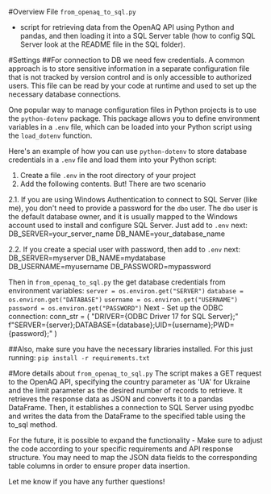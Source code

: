 #Overview
File `from_openaq_to_sql.py`
- script for retrieving data from the OpenAQ API using Python and pandas, and then loading it into a SQL Server table (how to config SQL Server look at the README file in the SQL folder).

#Settings
##For connection to DB we need few credentials.
A common approach is to store sensitive information in a separate configuration file that is not tracked by version control and is only accessible to authorized users. This file can be read by your code at runtime and used to set up the necessary database connections.

One popular way to manage configuration files in Python projects is to use the `python-dotenv` package. This package allows you to define environment variables in a `.env` file, which can be loaded into your Python script using the `load_dotenv` function.

Here's an example of how you can use `python-dotenv` to store database credentials in a `.env` file and load them into your Python script:

1. Create a file `.env` in the root directory of your project 
2. Add the following contents. But! There are two scenario

2.1. If you are using Windows Authentication to connect to SQL Server (like me), you don't need to provide a password for the `dbo` user. The `dbo` user is the default database owner, and it is usually mapped to the Windows account used to install and configure SQL Server. 
Just add to `.env` next:
DB_SERVER=your_server_name
DB_NAME=your_database_name

2.2. If you create a special user with password, then add to `.env` next:
    DB_SERVER=myserver
    DB_NAME=mydatabase
    DB_USERNAME=myusername
    DB_PASSWORD=mypassword

Then in `from_openaq_to_sql.py` the get database credentials from environment variables:
    `server = os.environ.get("SERVER")`
    `database = os.environ.get("DATABASE")`
    `username = os.environ.get("USERNAME")`
    `password = os.environ.get("PASSWORD")`
Next - Set up the ODBC connection:
    conn_str = (
        "DRIVER={ODBC Driver 17 for SQL Server};"
        f"SERVER={server};DATABASE={database};UID={username};PWD={password};"
    )


##Also, make sure you have the necessary libraries installed. For this just running:
`pip install -r requirements.txt`

#More details about `from_openaq_to_sql.py`
The script makes a GET request to the OpenAQ API, specifying the country parameter as 'UA' for Ukraine and the limit parameter as the desired number of records to retrieve. It retrieves the response data as JSON and converts it to a pandas DataFrame. Then, it establishes a connection to SQL Server using pyodbc and writes the data from the DataFrame to the specified table using the to_sql method.

For the future, it is possible to expand the functionality - Make sure to adjust the code according to your specific requirements and API response structure. You may need to map the JSON data fields to the corresponding table columns in order to ensure proper data insertion.

Let me know if you have any further questions!